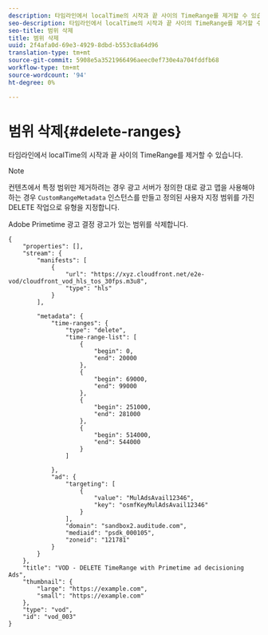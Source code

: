 ```yaml
---
description: 타임라인에서 localTime의 시작과 끝 사이의 TimeRange를 제거할 수 있습니다.
seo-description: 타임라인에서 localTime의 시작과 끝 사이의 TimeRange를 제거할 수 있습니다.
seo-title: 범위 삭제
title: 범위 삭제
uuid: 2f4afa0d-69e3-4929-8dbd-b553c8a64d96
translation-type: tm+mt
source-git-commit: 5908e5a3521966496aeec0ef730e4a704fddfb68
workflow-type: tm+mt
source-wordcount: '94'
ht-degree: 0%

---
```



# 범위 삭제{#delete-ranges}

타임라인에서 localTime의 시작과 끝 사이의 TimeRange를 제거할 수 있습니다.

>[!NOTE]
>
>컨텐츠에서 특정 범위만 제거하려는 경우 광고 서버가 정의한 대로 광고 맵을 사용해야 하는 경우 `CustomRangeMetadata` 인스턴스를 만들고 정의된 사용자 지정 범위를 가진 DELETE 작업으로 유형을 지정합니다.

Adobe Primetime 광고 결정 광고가 있는 범위를 삭제합니다.

```
{   
    "properties": [],
    "stream": {
        "manifests": [
            {
                "url": "https://xyz.cloudfront.net/e2e-vod/cloudfront_vod_hls_tos_30fps.m3u8",
                "type": "hls"
            }
        ],
     
        "metadata": {
            "time-ranges": {
                "type": "delete",
                "time-range-list": [
                    {
                        "begin": 0,
                        "end": 20000
                    },
                    {
                        "begin": 69000,
                        "end": 99000
                    },
                    {
                        "begin": 251000,
                        "end": 281000
                    },
                    {
                        "begin": 514000,
                        "end": 544000
                    }
                ]
     
            },
            "ad": {
                "targeting": [
                    {
                        "value": "MulAdsAvail12346",
                        "key": "osmfKeyMulAdsAvail12346"
                    }
                ],
                "domain": "sandbox2.auditude.com",
                "mediaid": "psdk_000105",
                "zoneid": "121781"
            }     
        }
    },   
    "title": "VOD - DELETE TimeRange with Primetime ad decisioning Ads",
    "thumbnail": {
        "large": "https://example.com",
        "small": "https://example.com"
    },
    "type": "vod",
    "id": "vod_003"
}
```

